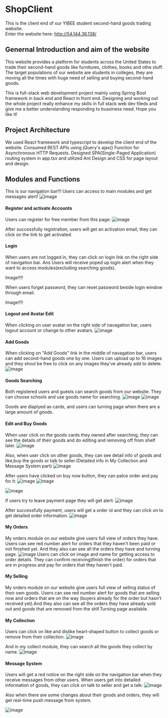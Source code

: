 # ShopClient
This is the client end of our YIBEE student second-hand goods trading website.       
Enter the website here: http://54.144.36.138/

## Genernal Introduction and aim of the website
This website provides a platform for students across the United States to trade their second-hand goods like furnitures, clothes, books and othe stuff. The target populations of our website are students in colleges, they are moving all the times with huge need of selling and buying second-hand goods.

This is full-stack web development project mainly using Spring Boot framework in back end and React in front end. Designing and working out the whole project really enhance my skills in full stack web dev fileds and give me a better understanding responding to bussiness need. Hope you like it!

## Project Architecture
We used React framework and typescript to develop the client end of the website. Consumed REST APIs using jQuery's ajax() Function for Asynchronous HTTP Requests. Designed SPA(Single-Paged Application) routing system in app.tsx and utilized Ant Design and CSS for page layout and design.

## Modules and Functions
This is our navigation bar!!! Users can access to main modules and get messages alert!
![image](https://github.com/Shichao97/README-Image/blob/master/navigation.png)

#### Register and activate Accounts 
Users can register for free member from this page:
![image](https://github.com/Shichao97/README-Image/blob/master/register.png)

After successfully registration, users will get an activation email, they can click on the link to get activated.

#### Login 
When users are not logged in, they can click on login link on the right side of navigation bar. Ans Users will receive poped up login alert when they want to access modules(excluding searching goods). 

Image!!!!

When users forget password, they can reset password beside login window through email.

Image!!!!


#### Logout and Avatar Edit 
When clicking on user avatar on the right side of navagation bar, users logout account or change to other avatars.
![image](https://github.com/Shichao97/README-Image/blob/master/logout_and_avatar.png)


#### Add Goods
When clicking on "Add Goods" link in the middle of navagation bar, users can add second-hand goods one by one. Users can upload up to 16 images and they shoul be free to click on any images they've already add to delete.
![image](https://github.com/Shichao97/README-Image/blob/master/addgoods.png)

#### Goods Searching
Both registered users and guests can search goods from our website. They can choose schools and use goods name for searching. 
![image](https://github.com/Shichao97/README-Image/blob/master/searchgoods1.png)
![image](https://github.com/Shichao97/README-Image/blob/master/searchgoods2.png)

Goods are diaplyed as cards, and users can turning page when there are a large amount of goods.


#### Edit and Buy Goods
When user click on the goods cards they owned after searching, they can see the details of their goods and do editing and removing off from shelf later.
![image](https://github.com/Shichao97/README-Image/blob/master/edit1.png)

Also, when user click on other goods, they can see detail info of goods and like,buy the goods or talk to seller.(Detailed info in My Collection and Message System part)
![image](https://github.com/Shichao97/README-Image/blob/master/buy_goods.png)

After users have clicked on buy now button, they can palce order and pay for it:
![image](https://github.com/Shichao97/README-Image/blob/master/buygoods.png)
![image](https://github.com/Shichao97/README-Image/blob/master/confirm_buy.png)

![image](https://github.com/Shichao97/README-Image/blob/master/payment.png)

If users try to leave payment page they will get alert:
![image](https://github.com/Shichao97/README-Image/blob/master/leave_payment.png)

After successfully payment, users will get a order id and they can click on to get detailed order information.
![image](https://github.com/Shichao97/README-Image/blob/master/payment_success.png)

#### My Orders
My orders module on our website give users full view of orders they have. Users can see red number alert for orders that they haven't been paid or not finished yet. And they also can see all the orders they have and turning page.
![image](https://github.com/Shichao97/README-Image/blob/master/myorderd.png)
Users can click on image and name for getting access to order details. They can confirm receiving(finish the order) for orders that are in progress and pay for orders that they haven't paid.

#### My Selling
My orders module on our website give users full view of selling status of their own goods. Users can see red number alert for goods that are selling now and orders that are on the way (buyers already for the order but hasn't received yet).And they also can see all
the orders they have already sold out and goods that are removed from the shlf.Turning page available.


#### My Collection
Users can click on like and dislike heart-shaped button to collect goods or remove from their collection.
![image](https://github.com/Shichao97/README-Image/blob/master/like_and_dislike.png)

And in my collect module, they can search all the goods they collect by name.
![image](https://github.com/Shichao97/README-Image/blob/master/my_collection.png)

#### Message System
Users will get a red notice on the right side on the navigation bar when they receive messages from other users.
When users get into detailed information of goods, they can click on talk to seller and get a talk:
![image](https://github.com/Shichao97/README-Image/blob/master/talk_to_seller.png)

Also when there are some changes about their goods and orders, they will get real-time push message from system.

![image](https://github.com/Shichao97/README-Image/blob/master/message_system.png)

